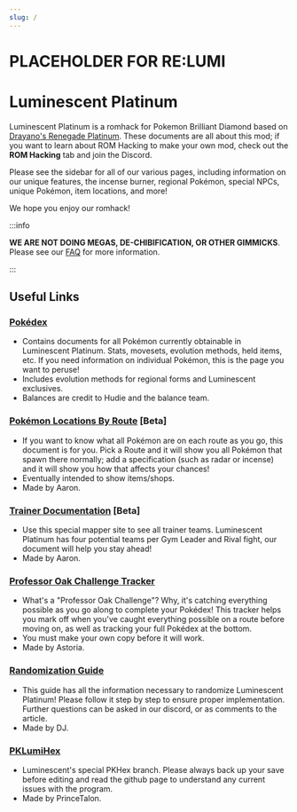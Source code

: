 ```yaml
---
slug: /
---
```


# PLACEHOLDER FOR RE:LUMI

# Luminescent Platinum

Luminescent Platinum is a romhack for Pokemon Brilliant Diamond based on [Drayano's Renegade Platinum](https://pokehacking.com/fangames/renegade-platinum/). These documents are all about this mod; if you want to learn about ROM Hacking to make your own mod, check out the **ROM Hacking** tab and join the Discord.

Please see the sidebar for all of our various pages, including information on our unique features, the incense burner, regional Pokémon, special NPCs, unique Pokémon, item locations, and more! 

We hope you enjoy our romhack!

:::info

**WE ARE NOT DOING MEGAS, DE-CHIBIFICATION, OR OTHER GIMMICKS**. Please see our [FAQ](/faq.md) for more information.

:::

## Useful Links

### [Pokédex](https://luminescent.team/pokedex)

- Contains documents for all Pokémon currently obtainable in Luminescent Platinum. Stats, movesets, evolution methods, held items, etc. If you need information on individual Pokémon, this is the page you want to peruse!
- Includes evolution methods for regional forms and Luminescent exclusives.
- Balances are credit to Hudie and the balance team.

### [Pokémon Locations By Route](https://luminescent.team/mapper) [Beta]

- If you want to know what all Pokémon are on each route as you go, this document is for you. Pick a Route and it will show you all Pokémon that spawn there normally; add a specification (such as radar or incense) and it will show you how that affects your chances!
- Eventually intended to show items/shops.
- Made by Aaron.

### [Trainer Documentation](https://luminescent.team/mapper) [Beta]

- Use this special mapper site to see all trainer teams. Luminescent Platinum has four potential teams per Gym Leader and Rival fight, our document will help you stay ahead!
- Made by Aaron.

### [Professor Oak Challenge Tracker](https://docs.google.com/spreadsheets/d/133FFeo8GooaxUnlbInP5TL-bEwhwB2bMoxhqLdfEl94/edit#gid=1663592077)

- What's a "Professor Oak Challenge"? Why, it's catching everything possible as you go along to complete your Pokédex! This tracker helps you mark off when you've caught everything possible on a route before moving on, as well as tracking your full Pokédex at the bottom.
- You must make your own copy before it will work.
- Made by Astoria.

### [Randomization Guide](https://www.nexusmods.com/pokemonbdsp/articles/3)
- This guide has all the information necessary to randomize Luminescent Platinum! Please follow it step by step to ensure proper implementation. Further questions can be asked in our discord, or as comments to the article.
- Made by DJ.

### [PKLumiHex](https://github.com/TalonSabre/PKLumiHex)
- Luminescent's special PKHex branch. Please always back up your save before editing and read the github page to understand any current issues with the program.
- Made by PrinceTalon.
